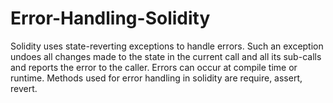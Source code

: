 # Error-Handling-Solidity

Solidity uses state-reverting exceptions to handle errors. Such an exception undoes all changes made to the state in the current call and all its sub-calls and reports the error to the caller. Errors can occur at compile time or runtime. Methods used for error handling in solidity are require, assert, revert.
